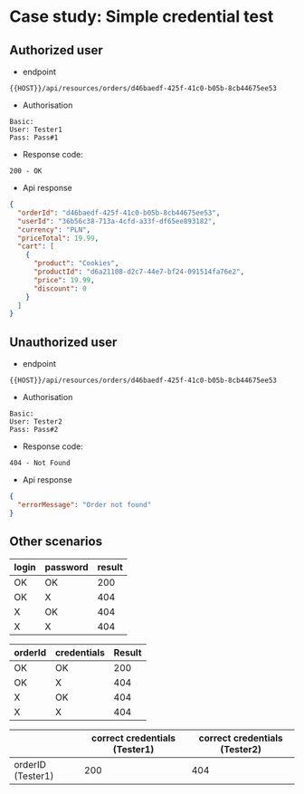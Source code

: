 # Case study: Simple credential test

## Authorized user

* endpoint

```text
{{HOST}}/api/resources/orders/d46baedf-425f-41c0-b05b-8cb44675ee53
```

* Authorisation

```text
Basic:
User: Tester1
Pass: Pass#1
```

* Response code:

```text
200 - OK
```

* Api response

```json
{
  "orderId": "d46baedf-425f-41c0-b05b-8cb44675ee53",
  "userId": "36b56c38-713a-4cfd-a33f-df65ee893182",
  "currency": "PLN",
  "priceTotal": 19.99,
  "cart": [
    {
      "product": "Cookies",
      "productId": "d6a21108-d2c7-44e7-bf24-091514fa76e2",
      "price": 19.99,
      "discount": 0
    }
  ]
}
```

## Unauthorized user

* endpoint

```text
{{HOST}}/api/resources/orders/d46baedf-425f-41c0-b05b-8cb44675ee53
```

* Authorisation

```text
Basic:
User: Tester2
Pass: Pass#2
```

* Response code:

```text
404 - Not Found
```

* Api response

```json
{
  "errorMessage": "Order not found"
}
```

## Other scenarios

| login | password | result |
|-------|----------|--------|
| OK    | OK       | 200    |
| OK    | X        | 404    |
| X     | OK       | 404    |
| X     | X        | 404    |

| orderId | credentials | Result |
|---------|-------------|--------|
| OK      | OK          | 200    |
| OK      | X           | 404    |
| X       | OK          | 404    |
| X       | X           | 404    |

|                               | correct credentials (Tester1) | correct credentials (Tester2) |
|-------------------------------|-------------------------------|-------------------------------|
| orderID (Tester1)             | 200                           | 404                           |
